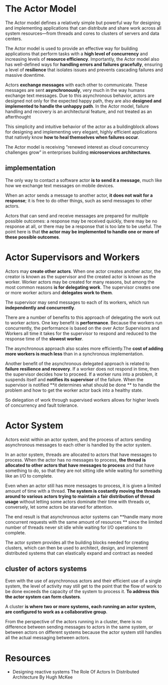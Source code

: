 

# The Actor Model

The Actor model defines a relatively simple but powerful way for designing and implementing applications that can distribute and share work across all system resources—from threads and cores to clusters of servers and data centers. 
 
The Actor model is used to provide an effective way for building applications that perform tasks with a **high level of concurrency** and increasing levels of **resource efficiency**. Importantly, the Actor model also has well-defined ways for **handling errors and failures gracefully**, ensuring a level of **resilience** that isolates issues and prevents cascading failures and massive downtime.

Actors **exchange messages** with each other to communicate. These messages are sent **asynchronously**, very much in the way humans exchange text messages. Due to this asynchronous behavior, actors are designed not only for the expected happy path, they are also **designed and implemented to handle the unhappy path**. In the Actor model, failure handling and recovery is an architectural feature, and not treated as an afterthought

This simplicity and intuitive behavior of the actor as a buildingblock allows for designing and implementing very elegant, highly efficient applications that natively know **how to heal themselves when failures occur**.

The Actor model is receiving “renewed interest as cloud concurrency challenges grow” in enterprises building **microservices architectures**.

## implementation

The only way to contact a software actor **is to send it a message**, much like how we exchange text messages on mobile devices. 

When an actor sends a message to another actor, **it does not wait for a response**; it is free to do other things, such as send messages to other actors.

Actors that can send and receive messages are prepared for multiple possible outcomes: a response may be received quickly, there may be no response at all, or there may be a response that is too late to be useful. The point here is that **the actor may be implemented to handle one or more of these possible outcomes**.

# Actor Supervisors and Workers

Actors may **create other actors**. When one actor creates another actor, the creator is known as the supervisor and the created actor is known as the worker. Worker actors may be created for many reasons, but among the most common reasons **is for delegating work**. The supervisor creates one or more worker actors and **delegates work to them**.

The supervisor may send messages to each of its workers, which run **independently and concurrently**.

There are a number of benefits to this approach of delegating the work out to worker actors. One key benefit is **performance**. Because the workers run concurrently, the performance is based on the over Actor Supervisors and Workers all time it takes for the supervisor to respond and reduced to the response time of the **slowest worker**.

The asynchronous approach also scales more efficiently.The **cost of adding more workers is much less** than in a synchronous implementation.

Another benefit of the asynchronous delegated approach is related to **failure resilience and recovery**.  If a
worker does not respond in time, then the supervisor decides how to proceed. If a worker runs into a problem, it suspends itself and **notifies its supervisor** of the failure. When the supervisor is notified **it determines what should be done ** to handle the problem and how to get the worker actor back into a healthy state.

So delegation of work through supervised workers allows for higher levels of concurrency and fault tolerance.


# Actor System

Actors exist within an actor system, and the process of actors sending asynchronous messages to each other is handled by the actor system.

In an actor system, threads are allocated to actors that have messages to process. When the actor has no messages to process, **the thread is allocated to other actors that have messages to process** and that have something to do, so that they are not sitting idle while waiting for something like an I/O to complete.

Even when an actor still has more messages to process, it is given a limited amount of time with a thread. **The system is costantly moving the threads around to various actors trying to maintain a fair distribution of thread usage** without letting some actors dominate their time with threads or, conversely, let some actors be starved for attention.

The end result is that asynchronous actor systems can **handle many more concurrent requests with the same amount of resources ** since the limited number of threads never sit idle while waiting for I/O operations to complete.

The actor system provides all the building blocks needed for creating clusters, which can then be used to architect, design, and implement distributed systems that can elastically expand and contract as needed

## cluster of actors systems

Even with the use of asynchronous actors and their efficient use of a single system, the level of activity
may still get to the point that the flow of work to be done exceeds the capacity of the system to process it. **To address this the actor system can form clusters**. 

A cluster **is where two or more systems, each running an actor system, are configured to work as a collaborative group**.

From the perspective of the actors running in a cluster, there is no difference between sending messages to actors in the same system, or between actors on different systems because the actor system still handles all the actual messaging between actors. 

# Resources

* Designing reactive systems The Role Of Actors In Distributed Architecture By Hugh McKee
